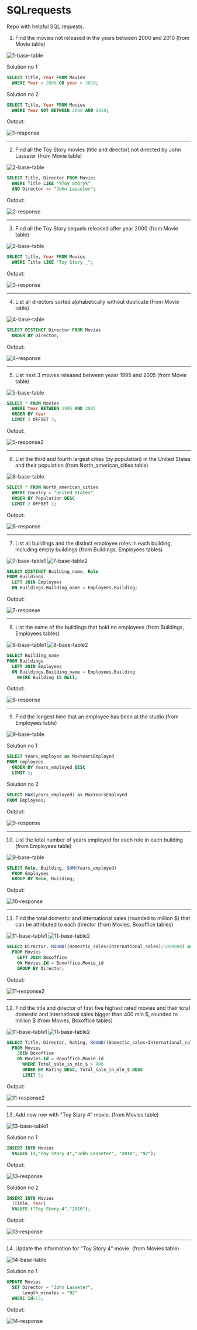# SQLrequests
Repo with helpful SQL requests.

1. Find the movies not released in the years between 2000 and 2010 (from Movie table)

![1-base-table](https://github.com/AleksandraPujanek/SQLrequests/blob/5dbec32ae2a075dfb694be2c6b9d3d2d5ecdc6b9/images/1-base-table1.png)

Solution no 1
```sql
SELECT Title, Year FROM Movies
  WHERE Year < 2000 OR year > 2010;
```

Solution no 2
```sql
SELECT Title, Year FROM Movies
  WHERE Year NOT BETWEEN 2000 AND 2010;
```
Output:

![1-response](https://raw.githubusercontent.com/AleksandraPujanek/SQLrequests/main/images/1-response.png)

---

2. Find all the Toy Story movies (title and director) not directed by John Lasseter (from Movie table)

![2-base-table](https://raw.githubusercontent.com/AleksandraPujanek/SQLrequests/main/images/2-base-table.png)

```sql
SELECT Title, Director FROM Movies
  WHERE Title LIKE "%Toy Story%"
  AND Director <> "John Lasseter";
```
Output:

![2-response](https://raw.githubusercontent.com/AleksandraPujanek/SQLrequests/main/images/2-response.png)

---

3. Find all the Toy Story sequels released after year 2000 (from Movie table)

![2-base-table](https://raw.githubusercontent.com/AleksandraPujanek/SQLrequests/main/images/2-base-table.png)

```sql
SELECT title, Year FROM Movies 
  WHERE Title LIKE "Toy Story _";
```
Output:

![3-response](https://raw.githubusercontent.com/AleksandraPujanek/SQLrequests/main/images/3-response.png)

---

4. List all directors sorted alphabetically without duplicate (from Movie table)

![4-base-table](https://github.com/AleksandraPujanek/SQLrequests/blob/main/images/4-base-table.png)

```sql
SELECT DISTINCT Director FROM Movies
  ORDER BY Director;
```
Output:

![4-response](https://github.com/AleksandraPujanek/SQLrequests/blob/main/images/4-response.png)

---

5. List next 3 movies released between yeasr 1995 and 2005  (from Movie table)

![5-base-table](https://github.com/AleksandraPujanek/SQLrequests/blob/main/images/5-base-table.png?raw=true)

```sql
SELECT * FROM Movies
  WHERE Year BETWEEN 1995 AND 2005
  ORDER BY Year
  LIMIT 3 OFFSET 3;
```
Output:

![5-response2](https://github.com/AleksandraPujanek/SQLrequests/blob/main/images/5-response2.png?raw=true)

---

6. List the third and fourth largest cities (by population) in the United States and their population (from North_american_cities table)

![6-base-table](https://github.com/AleksandraPujanek/SQLrequests/blob/main/images/6-base-table.png?raw=true)

```sql
SELECT * FROM North_american_cities
  WHERE Country = "United States"
  ORDER BY Population DESC
  LIMIT 2 OFFSET 2;
```
Output:

![6-response](https://github.com/AleksandraPujanek/SQLrequests/blob/main/images/6-response.png?raw=true)

---

7. List all buildings and the distinct employee roles in each building, including empty buildings (from Buildings, Employees tables)

![7-base-table1](https://github.com/AleksandraPujanek/SQLrequests/blob/main/images/7-base-table1-2.png?raw=true)
![7-base-table2](https://github.com/AleksandraPujanek/SQLrequests/blob/main/images/7-base-table2-2.png?raw=true)

```sql
SELECT DISTINCT Building_name, Role 
FROM Buildings 
  LEFT JOIN Employees 
  ON Buildings.Building_name = Employees.Building;
```
Output:

![7-response](https://github.com/AleksandraPujanek/SQLrequests/blob/main/images/7-response.png?raw=true)

---

8. List the name of the buildings that hold no employees (from Buildings, Employees tables)

![8-base-table1](https://github.com/AleksandraPujanek/SQLrequests/blob/main/images/8-base-table1.png?raw=true)
![8-base-table2](https://github.com/AleksandraPujanek/SQLrequests/blob/main/images/8-base-table2.png?raw=true)

```sql
SELECT Building_name 
FROM Buildings
  LEFT JOIN Employees
  ON Buildings.Building_name = Employees.Building
    WHERE Building IS Null;
```
Output:

![8-response](https://github.com/AleksandraPujanek/SQLrequests/blob/main/images/8-response2.png?raw=true)

---

9. Find the longest time that an employee has been at the studio (from Employees table)

![9-base-table](https://github.com/AleksandraPujanek/SQLrequests/blob/main/images/9-base-table.png?raw=true)

Solution no 1
```sql
SELECT Years_employed as MaxYearsEmployed
FROM employees
  ORDER BY Years_employed DESC
  LIMIT 1;
```

Solution no 2
```sql
SELECT MAX(years_employed) as MaxYearsEmployed
FROM Employees;
```

Output:

![9-response](https://github.com/AleksandraPujanek/SQLrequests/blob/main/images/9-response.png?raw=true)

---

10. List the total number of years employed for each role in each building (from Employees table)

![9-base-table](https://github.com/AleksandraPujanek/SQLrequests/blob/main/images/9-base-table.png?raw=true)

```sql
SELECT Role, Building, SUM(Years_employed)
  FROM Employees
  GROUP BY Role, Building;
```
Output:

![10-response](https://github.com/AleksandraPujanek/SQLrequests/blob/main/images/10-response.png?raw=true)

---

11. Find the total domestic and international sales (rounded to million $) that can be attributed to each director (from Movies, Boxoffice tables)

![11-base-table1](https://github.com/AleksandraPujanek/SQLrequests/blob/main/images/11-base-table1.png?raw=true)
![11-base-table2](https://github.com/AleksandraPujanek/SQLrequests/blob/main/images/11-base-table2.png?raw=true)

```sql
SELECT Director, ROUND((Domestic_sales+International_sales)/1000000) as Total_sale_in_mln_$
  FROM Movies
    LEFT JOIN Boxoffice 
    ON Movies.Id = Boxoffice.Movie_id
    GROUP BY Director;
```
Output:

![11-response2](https://github.com/AleksandraPujanek/SQLrequests/blob/main/images/11-response2.png?raw=true)

---

12. Find the title and director of first five highest rated movies and their total domestic and international sales bigger than 400 mln $, rounded to million $ (from Movies, Boxoffice tables)

![11-base-table1](https://github.com/AleksandraPujanek/SQLrequests/blob/main/images/11-base-table1.png?raw=true)
![11-base-table2](https://github.com/AleksandraPujanek/SQLrequests/blob/main/images/11-base-table2.png?raw=true)

```sql
SELECT Title, Director, Rating, ROUND((Domestic_sales+International_sales)/1000000) as Total_sale_in_mln_$
  FROM Movies
    JOIN Boxoffice 
    ON Movies.Id = Boxoffice.Movie_id
      WHERE Total_sale_in_mln_$ > 400
      ORDER BY Rating DESC, Total_sale_in_mln_$ DESC
      LIMIT 5; 
```
Output:

![11-response2](https://github.com/AleksandraPujanek/SQLrequests/blob/main/images/12-response2.png?raw=true)

---

13. Add new row with "Toy Stary 4" movie. (from Movies table)
    
![13-base-table1](https://github.com/AleksandraPujanek/SQLrequests/blob/main/images/13-base-table1.png?raw=true)

Solution no 1

```sql
INSERT INTO Movies 
  VALUES (4,"Toy Story 4","John Lasseter", "2010", "92");
```
Output:

![13-response](https://github.com/AleksandraPujanek/SQLrequests/blob/main/images/13-response.png?raw=true)

Solution no 2

```sql
INSERT INTO Movies
  (Title, Year)
  VALUES ("Toy Story 4","2010");
```
Output:

![13-response](https://github.com/AleksandraPujanek/SQLrequests/blob/main/images/13-response2.png?raw=true)

---

14. Update the information for "Toy Story 4" movie. (from Movies table)
    
![14-base-table](https://github.com/AleksandraPujanek/SQLrequests/blob/main/images/14-base-table.png?raw=true)

Solution no 1

```sql
UPDATE Movies
  SET Director = "John Lasseter", 
      Length_minutes = "92"
  WHERE Id=15;
```
Output:

![14-response](https://github.com/AleksandraPujanek/SQLrequests/blob/main/images/14-response.png?raw=true)




